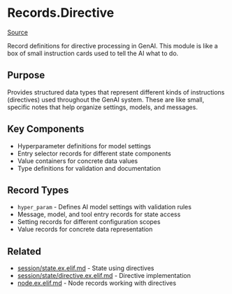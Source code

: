 # Records.Directive
[Source](/github/ai/genai_all/genai_core/lib/vnext_genai/records/directive.ex)

Record definitions for directive processing in GenAI. This module is like a box of small instruction cards used to tell the AI what to do.

## Purpose
Provides structured data types that represent different kinds of instructions (directives) used throughout the GenAI system. These are like small, specific notes that help organize settings, models, and messages.

## Key Components
- Hyperparameter definitions for model settings
- Entry selector records for different state components
- Value containers for concrete data values
- Type definitions for validation and documentation

## Record Types
- `hyper_param` - Defines AI model settings with validation rules
- Message, model, and tool entry records for state access
- Setting records for different configuration scopes
- Value records for concrete data representation

## Related
- [session/state.ex.elif.md](../../thread/session/state.ex.elif.md) - State using directives
- [session/state/directive.ex.elif.md](../../thread/session/state/directive.ex.elif.md) - Directive implementation
- [node.ex.elif.md](node.ex.elif.md) - Node records working with directives